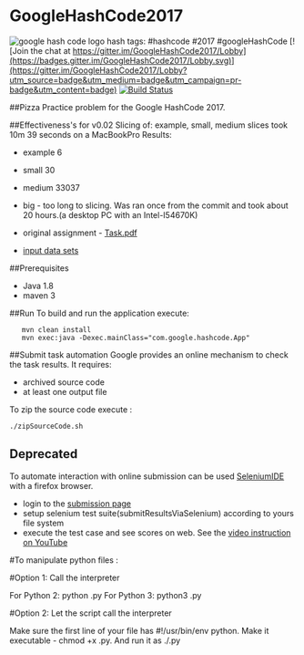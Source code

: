 # GoogleHashCode2017  
![google hash code logo](./documentation/logo.png)
hash tags: #hashcode #2017 #googleHashCode 
[![Join the chat at https://gitter.im/GoogleHashCode2017/Lobby](https://badges.gitter.im/GoogleHashCode2017/Lobby.svg)](https://gitter.im/GoogleHashCode2017/Lobby?utm_source=badge&utm_medium=badge&utm_campaign=pr-badge&utm_content=badge)
[![Build Status](https://travis-ci.org/LyashenkoGS/GoogleHashCode2017.svg?branch=master)](https://travis-ci.org/LyashenkoGS/GoogleHashCode2017)

##Pizza
Practice problem for the Google HashCode 2017.

##Effectiveness's for v0.02
Slicing of: example, small, medium slices took  10m 39 seconds on a MacBookPro
Results:
 * example 6
 * small 30
 * medium 33037
 * big - too long to slicing. Was ran once 
 from  the commit and took about 20 hours.(a desktop PC with an Intel-I54670K)
  
 
* original assignment - [Task.pdf](./documentation/TaskDescription.pdf)
* [input data sets](./inputDataSets)

##Prerequisites

* Java 1.8
* maven 3

##Run
To build and run the application execute:
       
       mvn clean install 
       mvn exec:java -Dexec.mainClass="com.google.hashcode.App"

##Submit task automation
Google provides an online mechanism to check the task results. It requires:
* archived source code
* at least one output file

To zip the source code execute :

    ./zipSourceCode.sh
    
    
## Deprecated
To automate interaction with online submission can be used [SeleniumIDE](https://addons.mozilla.org/en-US/firefox/addon/selenium-ide/)
 with a firefox browser.
* login  to the [submission page](https://hashcodejudge.withgoogle.com/#/rounds/6553823069863936/submissions/)
* setup selenium test suite(submitResultsViaSelenium) according to yours file system 
* execute the test case and see scores on web. See the [video instruction on YouTube](https://www.youtube.com/watch?v=Wg7s3CtIeCs&feature=youtu.be)




#To manipulate python files : 

#Option 1: Call the interpreter

For Python 2: python <filename>.py
For Python 3: python3 <filename>.py

#Option 2: Let the script call the interpreter

Make sure the first line of your file has #!/usr/bin/env python.
Make it executable - chmod +x <filename>.py.
And run it as ./<filename>.py

